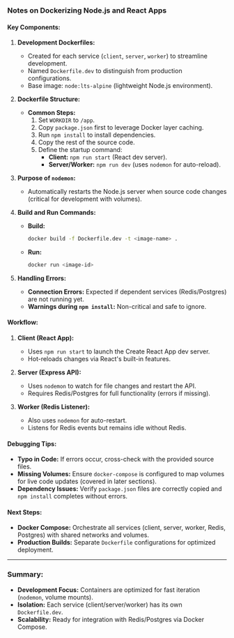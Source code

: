 ### Notes on Dockerizing Node.js and React Apps

#### **Key Components:**
1. **Development Dockerfiles:**
   - Created for each service (`client`, `server`, `worker`) to streamline development.
   - Named `Dockerfile.dev` to distinguish from production configurations.
   - Base image: `node:lts-alpine` (lightweight Node.js environment).

2. **Dockerfile Structure:**
   - **Common Steps:**
     1. Set `WORKDIR` to `/app`.
     2. Copy `package.json` first to leverage Docker layer caching.
     3. Run `npm install` to install dependencies.
     4. Copy the rest of the source code.
     5. Define the startup command:
        - **Client:** `npm run start` (React dev server).
        - **Server/Worker:** `npm run dev` (uses `nodemon` for auto-reload).

3. **Purpose of `nodemon`:**
   - Automatically restarts the Node.js server when source code changes (critical for development with volumes).

4. **Build and Run Commands:**
   - **Build:**  
     ```bash
     docker build -f Dockerfile.dev -t <image-name> .
     ```
   - **Run:**  
     ```bash
     docker run <image-id>
     ```

5. **Handling Errors:**
   - **Connection Errors:** Expected if dependent services (Redis/Postgres) are not running yet.
   - **Warnings during `npm install`:** Non-critical and safe to ignore.

#### **Workflow:**
1. **Client (React App):**
   - Uses `npm run start` to launch the Create React App dev server.
   - Hot-reloads changes via React's built-in features.

2. **Server (Express API):**
   - Uses `nodemon` to watch for file changes and restart the API.
   - Requires Redis/Postgres for full functionality (errors if missing).

3. **Worker (Redis Listener):**
   - Also uses `nodemon` for auto-restart.
   - Listens for Redis events but remains idle without Redis.

#### **Debugging Tips:**
- **Typo in Code:** If errors occur, cross-check with the provided source files.
- **Missing Volumes:** Ensure `docker-compose` is configured to map volumes for live code updates (covered in later sections).
- **Dependency Issues:** Verify `package.json` files are correctly copied and `npm install` completes without errors.

#### **Next Steps:**
- **Docker Compose:** Orchestrate all services (client, server, worker, Redis, Postgres) with shared networks and volumes.
- **Production Builds:** Separate `Dockerfile` configurations for optimized deployment.

---

### Summary:
- **Development Focus:** Containers are optimized for fast iteration (`nodemon`, volume mounts).
- **Isolation:** Each service (client/server/worker) has its own `Dockerfile.dev`.
- **Scalability:** Ready for integration with Redis/Postgres via Docker Compose.
